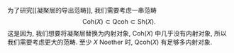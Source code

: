 
为了研究[[凝聚层的导出范畴]], 我们需要考虑一串范畴
$$
\mathsf {Coh}(X)\subset \mathsf {Qcoh} \subset \mathsf {Sh}(X).
$$
这是因为, 我们想要将凝聚层替换为内射对象, $\mathsf {Coh}(X)$ 中几乎没有内射对象, 所以我们需要考虑更大的范畴. 至少 $X$ Noether 时, $\mathsf {Qcoh}(X)$ 有足够多内射对象.